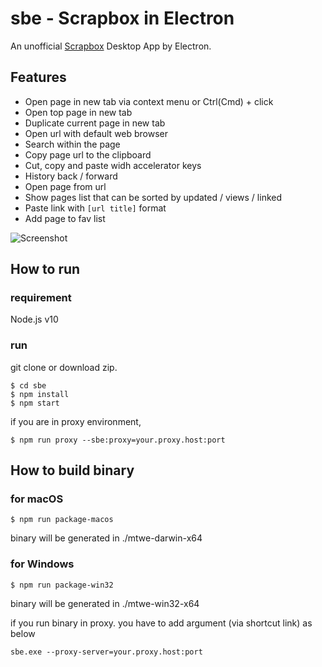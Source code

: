 # sbe - Scrapbox in Electron
An unofficial [Scrapbox](https://scrapbox.io) Desktop App by Electron.

## Features
- Open page in new tab via context menu or Ctrl(Cmd) + click
- Open top page in new tab
- Duplicate current page in new tab
- Open url with default web browser
- Search within the page
- Copy page url to the clipboard
- Cut, copy and paste widh accelerator keys
- History back / forward
- Open page from url
- Show pages list that can be sorted by updated / views / linked
- Paste link with `[url title]` format
- Add page to fav list

![Screenshot](https://user-images.githubusercontent.com/2092183/50725987-ceb89980-1149-11e9-9017-fb7186ce00b1.gif)

## How to run
### requirement
Node.js v10

### run
git clone or download zip.

```
$ cd sbe
$ npm install
$ npm start
```

if you are in proxy environment,

```
$ npm run proxy --sbe:proxy=your.proxy.host:port
```

## How to build binary

### for macOS
```
$ npm run package-macos
```

binary will be generated in ./mtwe-darwin-x64

### for Windows
```
$ npm run package-win32
```

binary will be generated in ./mtwe-win32-x64

if you run binary in proxy. you have to add argument (via shortcut link) as below

```
sbe.exe --proxy-server=your.proxy.host:port
```